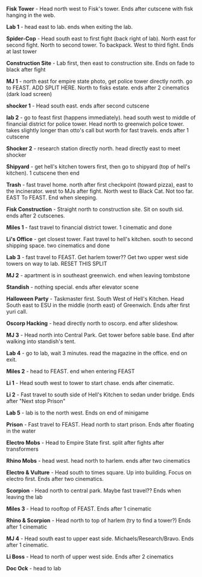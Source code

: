 **Fisk Tower** - Head north west to Fisk's tower. Ends after cutscene with fisk hanging in the web.

**Lab 1** - head east to lab. ends when exiting the lab.

**Spider-Cop** - Head south east to first fight (back right of lab). North east for second fight. North to second tower. To backpack. West to third fight. Ends at last tower

**Construction Site** - Lab first, then east to construction site. Ends on fade to black after fight

**MJ 1** - north east for empire state photo, get police tower directly north. go to FEAST.
ADD SPLIT HERE. North to fisks estate. ends after 2 cinematics (dark load screen)

**shocker 1** - Head south east. ends after second cutscene

**lab 2** - go to feast first (happens immediately). head south west to middle of financial district for police tower. Head north to greenwich police tower. takes slightly longer than otto's call but worth for fast travels. ends after 1 cutscene

**Shocker 2** - research station directly north. head directly east to meet shocker

**Shipyard** - get hell's kitchen towers first, then go to shipyard (top of hell's kitchen). 1 cutscene then end

**Trash** - fast travel home. north after first checkpoint (toward pizza), east to the incinerator. west to MJs after fight. North west to Black Cat. Not too far. EAST To FEAST. End when sleeping.

**Fisk Construction** - Straight north to construction site. Sit on south sid. ends after 2 cutscenes.

**Miles 1** - fast travel to financial district tower. 1 cinematic and done

**Li's Office** - get closest tower. Fast travel to hell's kitchen. south to second shipping space. two cinematics and done

**Lab 3** - fast travel to FEAST. Get harlem tower?? Get two upper west side towers on way to lab. RESET THIS SPLIT

**MJ 2** - apartment is in southeast greenwich. end when leaving tombstone

**Standish** - nothing special. ends after elevator scene

**Halloween Party** - Taskmaster first. South West of Hell's Kitchen. Head South east to ESU in the middle (north east) of Greenwich. Ends after first yuri call.

**Oscorp Hacking** - head directly north to oscorp. end after slideshow.

**MJ 3** - Head north into Central Park. Get tower before sable base. End after walking into standish's tent.

**Lab 4** - go to lab, wait 3 minutes. read the magazine in the office. end on exit.

**Miles 2** - head to FEAST. end when entering FEAST

**Li 1** - Head south west to tower to start chase. ends after cinematic.

**Li 2** - Fast travel to south side of Hell's Kitchen to sedan under bridge. Ends after "Next stop Prison"

**Lab 5** - lab is to the north west. Ends on end of minigame

**Prison** - Fast travel to FEAST. Head north to start prison. Ends after floating in the water

**Electro Mobs** - Head to Empire State first. split after fights after transformers

**Rhino Mobs** - head west. head north to harlem. ends after two cinematics

**Electro & Vulture** - Head south to times square. Up into building. Focus on electro first. Ends after two cinematics.

**Scorpion** - Head north to central park. Maybe fast travel?? Ends when leaving the lab

**Miles 3** - Head to rooftop of FEAST. Ends after 1 cinematic

**Rhino & Scorpion** - Head north to top of harlem (try to find a tower?) Ends after 1 cinematic

**MJ 4** - Head south east to upper east side. Michaels/Research/Bravo. Ends after 1 cinematic.

**Li Boss** - Head to north of upper west side. Ends after 2 cinematics

**Doc Ock** - head to lab
